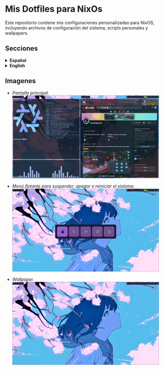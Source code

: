 
# Mis Dotfiles para NixOs

Este repositorio contiene mis configuraciones personalizadas para NixOS, incluyendo archivos de configuración del sistema, scripts personales y wallpapers.

## Secciones

<details>
<summary><strong>Español</strong></summary>

- [Lista de objetivos](#lista-de-objetivos)
- [Objetivo](#objetivo)
- [Instalación](#instalación)



  
## Lista de objetivos

- [x] Configurar `configuration.nix` completamente
- [x] Personalizar mi sistema a gusto
- [x] Añadir vscode
- [x] Configurar waybar
- [x] Darle un layout de inicio a mi hyprland
- [ ] Declarar las extensiones que quiero para VsCode
- [x] Permitir cambiar de fondo desde waybar y automatico
- [x] Tener un PowerMenu en waybar
- [ ] Poder cambiar el tema en base al fondo
- [x] Crear un Script de instalacion
- [x] Aprender a manejar el sistema por home-manager
- [ ] Modularizar mi sistema
- [ ] Agregar binds utiles en el sistema
- [ ] Aprender a usar nvim sin de comandos con ":"
- [ ] Bloqueo de pantalla automatico
- [ ] Suspension del equipo automatica
- [ ] Agregar y personalizar Spotify
- [ ] Hacer la instalacion automatica
- [ ] ...

## Objetivo

Mi objetivo principal es poder tener un sistema totalmente reproducible, por lo cual quiero aprender a hacer flakes siguiendo una metodologia de empezar por un `configuration.nix` simple, a un home-manager y por ultimo tener un sistema modular y organizado en flake
para el final de esto espero poder manejarme completamente en nix y poder usarlo como mi sistema para trabajar

## Instalación

```bash
# Clona el repositorio en tu HOME o donde prefieras
git clone https://github.com/tu-usuario/.NixOs-Dots.git ~/.NixOs-Dots

# Debes modificar 3 archivos para que se adapten a tu nombre de host y usuario:

# En configuration.nix
networking.hostName = "TuHost";
users.users.tu_usuario

# En home.nix
home.username = "tu_usuario";
home.homeDirectory = "/home/tu_usuario";

# En flake.nix
nixosConfigurations = {
  TuHost = lib.nixosSystem {
homeConfigurations = {
  tu_usuario = home-manager.lib.homeManagerConfiguration {

# Cambia al directorio de los dots
cd ./NixOs-Dots/

# Ejecuta el comando para la nueva gen
sudo nixos-rebuild switch --flake ~/.NixOs-Dots#TuHost

# Ejecuta el comando para las variables del usuario
home-manager switch --flake ~/.NixOs-Dots#tu_usuario

```
</details>
<details>
<summary><strong>English</strong></summary>

- [Checklist](#Checklist)
- [Main objective](#main-objective)
- [Installation](#installation)


## Checklist

- [x] Fully configure `configuration.nix`
- [x] Customize system to my liking
- [x] Add VSCode
- [x] Configure waybar
- [x] Set up an initial layout for Hyprland
- [ ] Declare the VSCode nsions I want
- [x] Allow wallpaper changes from waybar and automatically
- [x] Have a PowerMenu in waybar
- [ ] Change theme based on the wallpaper
- [x] Create an installation script
- [ ] Learn to manage the system with home-manager
- [ ] Modularize my system
- [ ] Add useful keybinds to the system
- [ ] Learn to use nvim without needing ":" commands
- [ ] Automatic screen lock
- [ ] Automatic system suspend
- [ ] Install Spotify and tune it
- [ ] Make a install script
- [ ] ...

## Main objective

My main goal is to have a fully reproducible system.  
I want to learn how to use flakes by starting with a simple `configuration.nix`, then moving on to home-manager, and finally building a modular and well-organized flake-based setup.  
By the end of this process, I aim to be fully proficient with Nix and use it as my daily working system.

## Installation

```bash
# Clone the repository into your HOME or any preferred location
git clone https://github.com/your-username/.NixOs-Dots.git ~/.NixOs-Dots

# You must edit 3 files to match your hostname and username:

# In configuration.nix
networking.hostName = "YourHost";
users.users.your_username

# In home.nix
home.username = "your_username";
home.homeDirectory = "/home/your_username";

# In flake.nix
nixosConfigurations = {
  YourHost = lib.nixosSystem {
homeConfigurations = {
  your_username = home-manager.lib.homeManagerConfiguration {

# Change to the dotfiles directory
cd ./NixOs-Dots/

# Run the system rebuild command
sudo nixos-rebuild switch --flake ~/.NixOs-Dots#YourHost

# Run the user configuration command
home-manager switch --flake ~/.NixOs-Dots#your_username
```
</details>

## Imagenes

- _Pantalla principal._
![Pantalla de inicio](images/inicio.png)  

- _Menú flotante para suspender, apagar o reiniciar el sistema._
![Menú de apagado](images/powermenu.png)  

- _Wallpaper._
![Fondo de escritorio](images/fondo.png)  
